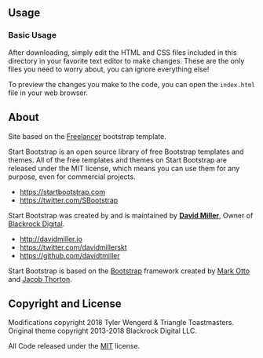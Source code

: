 ## Usage

### Basic Usage

After downloading, simply edit the HTML and CSS files included in this directory in your favorite text editor to make changes. These are the only files you need to worry about, you can ignore everything else!

To preview the changes you make to the code, you can open the `index.html` file in your web browser.

## About

Site based on the [Freelancer](https://startbootstrap.com/template-overviews/freelancer/) bootstrap template.

Start Bootstrap is an open source library of free Bootstrap templates and themes. All of the free templates and themes on Start Bootstrap are released under the MIT license, which means you can use them for any purpose, even for commercial projects.

* https://startbootstrap.com
* https://twitter.com/SBootstrap

Start Bootstrap was created by and is maintained by **[David Miller](http://davidmiller.io/)**, Owner of [Blackrock Digital](http://blackrockdigital.io/).

* http://davidmiller.io
* https://twitter.com/davidmillerskt
* https://github.com/davidtmiller

Start Bootstrap is based on the [Bootstrap](http://getbootstrap.com/) framework created by [Mark Otto](https://twitter.com/mdo) and [Jacob Thorton](https://twitter.com/fat).

## Copyright and License

Modifications copyright 2018 Tyler Wengerd & Triangle Toastmasters. Original theme copyright 2013-2018 Blackrock Digital LLC.

All Code released under the [MIT](https://github.com/BlackrockDigital/startbootstrap-freelancer/blob/gh-pages/LICENSE) license.

